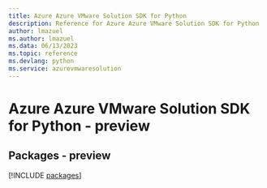 ```yaml
---
title: Azure Azure VMware Solution SDK for Python
description: Reference for Azure Azure VMware Solution SDK for Python
author: lmazuel
ms.author: lmazuel
ms.data: 06/13/2023
ms.topic: reference
ms.devlang: python
ms.service: azurevmwaresolution
---
```

# Azure Azure VMware Solution SDK for Python - preview
## Packages - preview
[!INCLUDE [packages](azure-vmware-solution-index.md)]